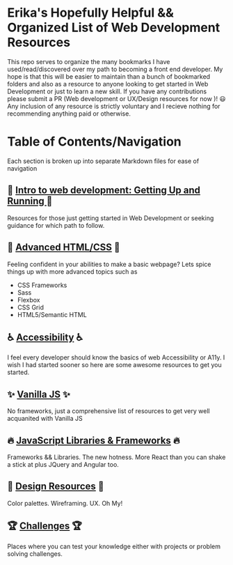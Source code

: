 # Erika's Hopefully Helpful && Organized  List of Web Development Resources

This repo serves to organize the many bookmarks I have used/read/discovered over my path to becoming a front end developer. My hope is that this will be easier to maintain than a bunch of bookmarked folders and also as a resource to anyone looking to get started in Web Development or just to learn a new skill. If you have any contributions please submit a PR (Web development or UX/Design resources for now )! :smiley: Any inclusion of any resource is strictly voluntary and I recieve nothing for recommending anything paid or otherwise. 

# Table of Contents/Navigation
Each section is broken up into separate Markdown files for ease of navigation 


## :rocket: [Intro to web development: Getting Up and Running ](GettingStarted.md) :rocket: 

Resources for those just getting started in Web Development or seeking guidance for which path to follow. 

## :sparkling_heart: [Advanced HTML/CSS](AdvancedHTMLCSS.md) :sparkling_heart:

Feeling confident in your abilities to make a basic webpage? Lets spice things up with more advanced topics such as 
- CSS Frameworks
- Sass 
- Flexbox
- CSS Grid 
- HTML5/Semantic HTML

## :wheelchair: [Accessibility](Accessibility.md) :wheelchair:

I feel every developer should know the basics of web Accessibility or A11y. I wish I had started sooner so here are some awesome resources to get you started. 

## :sparkles: [Vanilla JS](VanillaJS.md) :sparkles: 

No frameworks, just a comprehensive list of resources to get very well acquanited with Vanilla JS 

## :fire: [JavaScript Libraries & Frameworks](JSFrameworks.md) :fire: 

Frameworks && Libraries. The new hotness. More React than you can shake a stick at plus JQuery and Angular too. 

## :rainbow: [Design Resources](design.md) :rainbow:

Color palettes. Wireframing. UX. Oh My! 

## :trophy: [Challenges](challenges.md) :trophy: 

Places where you can test your knowledge either with projects or problem solving challenges. 
